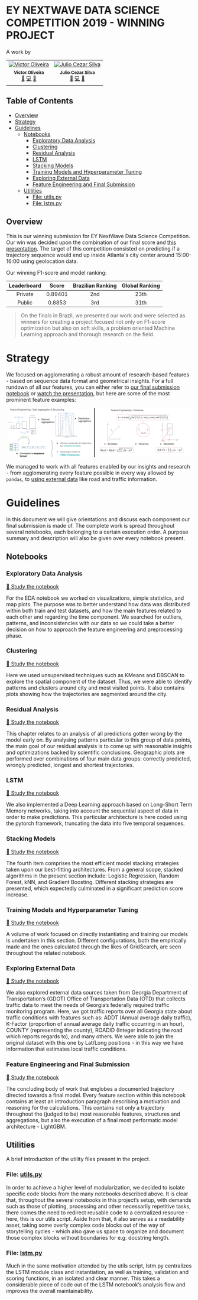 # EY NEXTWAVE DATA SCIENCE COMPETITION 2019 - WINNING PROJECT

A work by
<table>
<tr>
<td align="center">
<a href="https://www.linkedin.com/in/victor-oliveira-b0634449/"><img src="https://avatars.githubusercontent.com/u/32197310?v=3" style="border-radius:" width="100px;" alt="Victor Oliveira"/><br />
<sub><b>Victor Oliveira</b></a><br />
<a href="https://github.com/jcezarms/ey-geolock/tree/master/references" title="Research">📑</a> <a href="https://github.com/jcezarms/ey-geolock/commits?author=vtoliveira" title="Code">💻</a> <a href="https://github.com/jcezarms/ey-geolock/commits?author=vtoliveira" title="Documentation">📖</a></td>
<td align="center">
<a href="https://www.linkedin.com/in/julio-cms/"><img src="https://avatars.githubusercontent.com/u/25608481?v=3" style="border-radius:" width="100px;" alt="Julio Cezar Silva"/><br />
<sub><b>Julio Cezar Silva</b></a><br />
<a href="https://github.com/jcezarms/ey-geolock/tree/master/references" title="Research">📑</a> <a href="https://github.com/jcezarms/ey-geolock/commits?author=jcezarms" title="Code">💻</a> <a href="https://github.com/jcezarms/ey-geolock/commits?author=jcezarms" title="Documentation">📖</a></td>
</tr>
</table>

## Table of Contents
- [Overview](#overview)
- [Strategy](#strategy)
- [Guidelines](#guidelines)
	- [Notebooks](#notebooks)
		- [Exploratory Data Analysis](#exploratory-data-analysis)
		- [Clustering](#clustering)
		- [Residual Analysis](#residual-analysis)
		- [LSTM](#lstm)
		- [Stacking Models](#stacking-models)
		- [Training Models and Hyperparameter Tuning](#training-models-and-hyperparameter-tuning)
		- [Exploring External Data](#exploring-external-data)
		- [Feature Engineering and Final Submission](#feature-engineering-and-final-submission)
	- [Utilities](#utilities)
		- [File: utils.py](#file-utilspy)
		- [File: lstm.py](#file-lstmpy)

## Overview

This is our winning submission for EY NextWave Data Science Competition. Our win was decided upon the combination of our final score and [this presentation](LINK). The target of this competition consisted on predicting if a trajectory sequence would end up inside Atlanta's city center around 15:00-16:00 using geolocation data.

Our winning F1-score and model ranking:

| Leaderboard | Score | Brazilian Ranking | Global Ranking |
|      :---:      |      :---:      |     :---:      |     :---:      |
| Private | 0.89401  | 2nd | 23th |
| Public | 0.8853  | 3rd | 31th |

> On the finals in Brazil, we presented our work and were selected as winners for creating a project focused not only on F1-score optimization but also on soft skills, a problem oriented Machine Learning approach and thorough research on the field.

# Strategy
We focused on agglomerating a robust amount of research-based features - based on sequence data format and geometrical insights. For a full rundown of all our features, you can either refer to [our final submission notebook](./notebooks/08_final_submission.ipynb) or [watch the presentation](LINK), but here are some of the most prominent feature examples:

![Sequence format and distances](./reports/figures/formatting_and_sequences.PNG)

We managed to work with all features enabled by our insights and research - from agglomerating every feature possible in every way allowed by `pandas`, to [using external data](https://github.com/jcezarms/ey-nextwave-competition/tree/master/data/external) like road and traffic information.

# Guidelines

In this document we will give orientations and discuss each component our final submission is made of. The complete work is spread throughout several notebooks, each belonging to a certain execution order. A purpose summary and description will also be given over every notebook present.

## Notebooks

### Exploratory Data Analysis

[🔗 Study the notebook](./notebooks/01_extensive_exploratory_data_analysis.ipynb)

For the EDA notebook we worked on visualizations, simple statistics, and map plots. The purpose was to better understand how data was distributed within both train and test datasets, and how the main features related to each other and regarding the time component. We searched for outliers, patterns, and inconsistencies with our data so we could take a better decision on how to approach the feature engineering and preprocessing phase.

### Clustering

[🔗 Study the notebook](./notebooks/02_clustering.ipynb)

Here we used unsupervised techniques such as KMeans and DBSCAN to explore the spatial component of the dataset. Thus, we were able to identify patterns and clusters around city and most visited points. It also contains plots showing how the trajectories are segmented around the city.

### Residual Analysis

[🔗 Study the notebook](./notebooks/03_residual_learning.ipynb)

This chapter relates to an analysis of all predictions gotten wrong by the model early on. By analysing patterns particular to this group of data points, the main goal of our residual analysis is to come up with reasonable insights and optimizations backed by scientific conclusions. Geographic plots are performed over combinations of four main data groups: correctly predicted, wrongly predicted, longest and shortest trajectories.
 
### LSTM

[🔗 Study the notebook](./notebooks/04_lstm.ipynb)

We also implemented a Deep Learning approach based on Long-Short Term Memory networks, taking into account the sequential aspect of data in order to make predictions. This particular architecture is here coded using the pytorch framework, truncating the data into five temporal sequences.

### Stacking Models

[🔗 Study the notebook](./notebooks/05_stacking_ensembling_voting_techniques.ipynb)

The fourth item comprises the most efficient model stacking strategies taken upon our best-fitting architectures. From a general scope, stacked algorithms in the present section include: Logistic Regression, Random Forest, kNN, and Gradient Boosting. Different stacking strategies are presented, which expectedly culminated in a significant prediction score increase.

### Training Models and Hyperparameter Tuning

[🔗 Study the notebook](./notebooks/06_training_classification_models.ipynb)

A volume of work focused on directly instantiating and training our models is undertaken in this section. Different configurations, both the empirically made and the ones calculated through the likes of GridSearch, are seen throughout the related notebook.

### Exploring External Data

[🔗 Study the notebook](./notebooks/07_exploring_external_data.ipynb)

We also explored external data sources taken from Georgia Department of Transportation’s (GDOT) Office of Transportation Data (OTD) that collects traffic data to meet the needs of Georgia’s federally required traffic monitoring program. Here, we got traffic reports over all Georgia state about traffic conditions with features such as:  ADDT (Annual average daily traffic), K-Factor (proportion of annual average daily traffic occurring in an hour), COUNTY (representing the county), ROADID (Integer indicating the road which reports regards to), and many others. We were able to join the original dataset with this one by Lat/Long positions - in this way we have information that estimates local traffic conditions.
 
### Feature Engineering and Final Submission

[🔗 Study the notebook](./notebooks/08_final_submission.ipynb)

The concluding body of work that englobes a documented trajectory directed towards a final model. Every feature section within this notebook contains at least an introduction paragraph describing a motivation and reasoning for the calculations. This contains not only a trajectory throughout the (judged to be) most reasonable features, structures and aggregations, but also the execution of a final most performatic model architecture - LightGBM.

## Utilities

A brief introduction of the utility files present in the project.

### File: [utils.py](./src/utils.py)

In order to achieve a higher level of modularization, we decided to isolate specific code blocks from the many notebooks described above. It is clear that, throughout the several notebooks in this project’s setup, with demands such as those of plotting, processing and other necessarily repetitive tasks, there comes the need to redirect reusable code to a centralized resource - here, this is our utils script. Aside from that, it also serves as a readability asset, taking some overly complex code blocks out of the way of storytelling cycles - which also gave us space to organize and document those complex blocks without boundaries for e.g. docstring length.

### File: [lstm.py](./src/lstm.py)

Much in the same motivation attended by the utils script, lstm.py centralizes the LSTM module class and instantiation, as well as training, validation and scoring functions, in an isolated and clear manner. This takes a considerable piece of code out of the LSTM notebook’s analysis flow and improves the overall maintainability.
